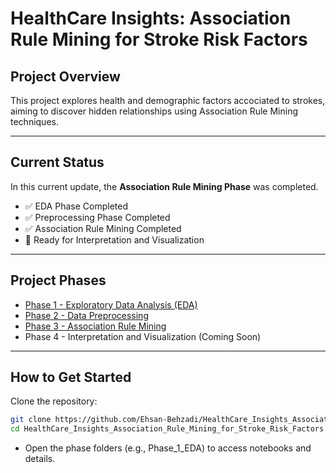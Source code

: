 # HealthCare Insights: Association Rule Mining for Stroke Risk Factors

## Project Overview
This project explores health and demographic factors accociated to strokes, aiming to discover hidden relationships using Association Rule Mining techniques.

---

## Current Status
In this current update, the **Association Rule Mining Phase** was completed. 
- ✅ EDA Phase Completed   
- ✅ Preprocessing Phase Completed  
- ✅ Association Rule Mining Completed
- 🚀 Ready for Interpretation and Visualization

---

## Project Phases

- [Phase 1 - Exploratory Data Analysis (EDA)](./Phaze_1_EDA/README.md)
- [Phase 2 - Data Preprocessing](./Phaze_2_Preprocessing/README.md)
- [Phase 3 - Association Rule Mining](./Phaze_3_Association_Rule_Mining/README.md)
- Phase 4 - Interpretation and Visualization (Coming Soon)

---

## How to Get Started
Clone the repository:
```bash
git clone https://github.com/Ehsan-Behzadi/HealthCare_Insights_Association_Rule_Mining_for_Stroke_Risk_Factors.git
cd HealthCare_Insights_Association_Rule_Mining_for_Stroke_Risk_Factors
```
- Open the phase folders (e.g., Phase_1_EDA) to access notebooks and details.